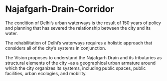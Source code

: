 # Najafgarh-Drain-Corridor

The condition of Delhi’s urban waterways is the result of 150 years of policy and planning that has severed the relationship between the city and its water.

The rehabilitation of Delhi’s waterways requires a holistic approach that considers all of the city’s systems in conjunction.

The Vision proposes to understand the Najafgarh Drain and its tributaries as structural elements of the city –as a geographical urban armature around which the city organizes its systems, including public spaces, public facilities, urban ecologies, and mobility.
